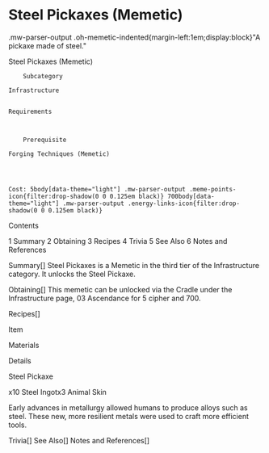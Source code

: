 # Steel Pickaxes (Memetic)

.mw-parser-output .oh-memetic-indented{margin-left:1em;display:block}"A pickaxe made of steel."

Steel Pickaxes (Memetic)


	
		
		
	
	



	
		Subcategory
	
	Infrastructure


	Requirements


	
		Prerequisite
	
	Forging Techniques (Memetic)



	
	Cost: 5body[data-theme="light"] .mw-parser-output .meme-points-icon{filter:drop-shadow(0 0 0.125em black)} 700body[data-theme="light"] .mw-parser-output .energy-links-icon{filter:drop-shadow(0 0 0.125em black)}





Contents

1 Summary
2 Obtaining
3 Recipes
4 Trivia
5 See Also
6 Notes and References



Summary[]
Steel Pickaxes is a Memetic in the third tier of the Infrastructure category. It unlocks the Steel Pickaxe.

Obtaining[]
This memetic can be unlocked via the Cradle under the Infrastructure page, 03 Ascendance for 5 cipher and  700.

Recipes[]


Item

Materials

Details


Steel Pickaxe

x10 Steel Ingotx3 Animal Skin

Early advances in metallurgy allowed humans to produce alloys such as steel. These new, more resilient metals were used to craft more efficient tools.


Trivia[]
See Also[]
Notes and References[]
